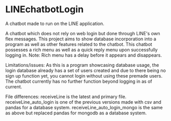 # LINEchatbotLogin
A chatbot made to run on the LINE application.

A chatbot which does not rely on web login but done through LINE's own flex messages. This project aims to show database incorporation into a program as well as other features related to the chatbot. This chatbot possesses a rich menu as well as a quick reply menu upon successfully logging in. Note: Rich menu has a delay before it appears and disappears.

Limitations/issues:
As this is a program showcasing database usage, the login database already has a set of users created and due to there being no sign up function yet, you cannot login without using these premade users.
The chatbot currently has no further function beyond logging in as of current.

File differences:
receiveLine is the latest and primary file.
receiveLine_auto_login is one of the previous versions made with csv and pandas for a database system.
receiveLine_auto_login_mongo is the same as above but replaced pandas for mongodb as a database system.
